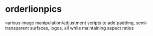 # orderlionpics
various image manipulation/adjustment scripts to add padding, semi-transparent surfaces, logos, all while maintaining aspect ratios 
